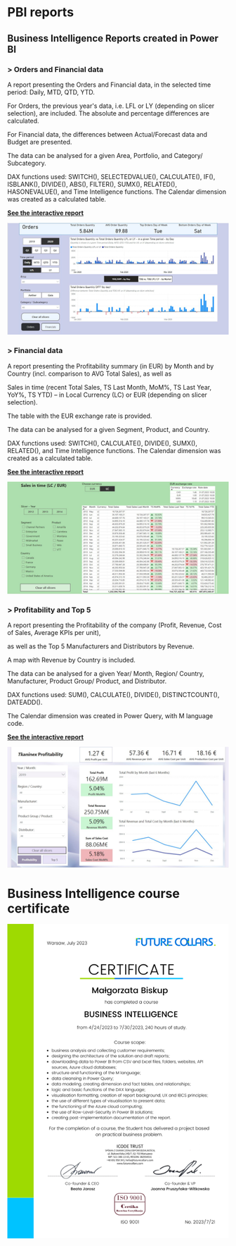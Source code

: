 # PBI reports

## Business Intelligence Reports created in Power BI

### > Orders and Financial data
A report presenting the Orders and Financial data, in the selected time period: Daily, MTD, QTD, YTD. 

For Orders, the previous year's data, i.e. LFL or LY (depending on slicer selection), are included.
The absolute and percentage differences are calculated. 

For Financial data, the differences between Actual/Forecast data and Budget are presented.

The data can be analysed for a given Area, Portfolio, and Category/ Subcategory.

DAX functions used: SWITCH(), SELECTEDVALUE(), CALCULATE(), IF(), ISBLANK(), DIVIDE(), ABS(), FILTER(), SUMX(), RELATED(), HASONEVALUE(), and Time Intelligence functions. The Calendar dimension was created as a calculated table.

**[See the interactive report](https://app.powerbi.com/view?r=eyJrIjoiM2UwZDRlZGEtNTkwZi00NWQ0LTg4ZGMtNWI0ZmQxZjBjYTdlIiwidCI6IjA1NWNiMzg2LTFiM2MtNDkyZC05ZWI3LWRmZDFlZWE5Y2Q0MyIsImMiOjl9&embedImagePlaceholder=true&pageName=ReportSectionc69c1aff8415c7d771e0 )**

![](./Placeholder_MB_C5_Orders%20and%20Financials.jpg)

### > Financial data

A report presenting the Profitability summary (in EUR) by Month and by Country (incl. comparison to AVG Total Sales), as well as 

Sales in time (recent Total Sales, TS Last Month, MoM%, TS Last Year, YoY%, TS YTD) – in Local Currency (LC) or EUR (depending on slicer selection). 

The table with the EUR exchange rate is provided.

The data can be analysed for a given Segment, Product, and Country.

DAX functions used: SWITCH(), CALCULATE(), DIVIDE(), SUMX(), RELATED(), and Time Intelligence functions. The Calendar dimension was created as a calculated table.

**[See the interactive report](https://app.powerbi.com/view?r=eyJrIjoiYmZiYTFhMmEtYzBjMi00NTVmLTg3YmItYmU1ZGIwZDEwOTRhIiwidCI6IjA1NWNiMzg2LTFiM2MtNDkyZC05ZWI3LWRmZDFlZWE5Y2Q0MyIsImMiOjl9&embedImagePlaceholder=true&pageName=ReportSection52916906817c6f7eadcf)**

![](./Placeholder_MB_C4_Financial%20data.jpg)


### > Profitability and Top 5

A report presenting the Profitability of the company (Profit, Revenue, Cost of Sales, Average KPIs per unit),

as well as the Top 5 Manufacturers and Distributors by Revenue.

A map with Revenue by Country is included. 

The data can be analysed for a given Year/ Month, Region/ Country, Manufacturer, Product Group/ Product, and Distributor.

DAX functions used: SUM(), CALCULATE(), DIVIDE(), DISTINCTCOUNT(), DATEADD().

The Calendar dimension was created in Power Query, with M language code.

**[See the interactive report](https://app.powerbi.com/view?r=eyJrIjoiYzg5NzMzMTgtMDkwNi00NTBkLWFlOWEtMTVhNjA5MWZmNTAwIiwidCI6IjA1NWNiMzg2LTFiM2MtNDkyZC05ZWI3LWRmZDFlZWE5Y2Q0MyIsImMiOjl9&embedImagePlaceholder=true&pageName=ReportSection)**

![](./Placeholder_MB_C3_Tkaninex_Sales%20and%20production.jpg)

#


# Business Intelligence course certificate

![](./Certificate_2023-7_MB_FC%20Business%20Intelligence_ENG_png-v%20sm.png)
